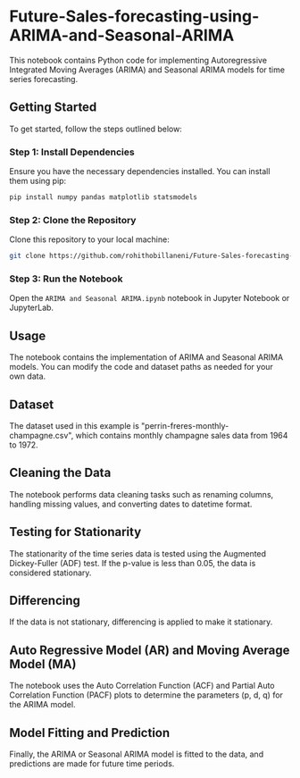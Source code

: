 # Future-Sales-forecasting-using-ARIMA-and-Seasonal-ARIMA

This notebook contains Python code for implementing Autoregressive Integrated Moving Averages (ARIMA) and Seasonal ARIMA models for time series forecasting.

## Getting Started

To get started, follow the steps outlined below:

### Step 1: Install Dependencies

Ensure you have the necessary dependencies installed. You can install them using pip:

```bash
pip install numpy pandas matplotlib statsmodels
```

### Step 2: Clone the Repository

Clone this repository to your local machine:

```bash
git clone https://github.com/rohithobillaneni/Future-Sales-forecasting-using-ARIMA-and-Seasonal-ARIMA
```

### Step 3: Run the Notebook

Open the `ARIMA and Seasonal ARIMA.ipynb` notebook in Jupyter Notebook or JupyterLab.

## Usage

The notebook contains the implementation of ARIMA and Seasonal ARIMA models. You can modify the code and dataset paths as needed for your own data.

## Dataset

The dataset used in this example is "perrin-freres-monthly-champagne.csv", which contains monthly champagne sales data from 1964 to 1972.

## Cleaning the Data

The notebook performs data cleaning tasks such as renaming columns, handling missing values, and converting dates to datetime format.

## Testing for Stationarity

The stationarity of the time series data is tested using the Augmented Dickey-Fuller (ADF) test. If the p-value is less than 0.05, the data is considered stationary.

## Differencing

If the data is not stationary, differencing is applied to make it stationary.

## Auto Regressive Model (AR) and Moving Average Model (MA)

The notebook uses the Auto Correlation Function (ACF) and Partial Auto Correlation Function (PACF) plots to determine the parameters (p, d, q) for the ARIMA model.

## Model Fitting and Prediction

Finally, the ARIMA or Seasonal ARIMA model is fitted to the data, and predictions are made for future time periods.
